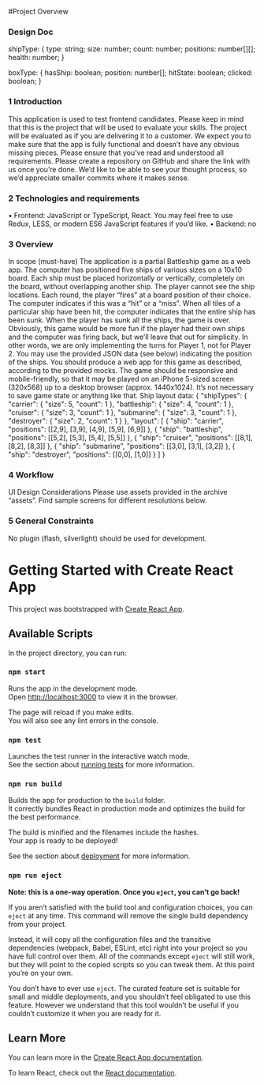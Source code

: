#Project Overview

### Design Doc

shipType: {
type: string;
size: number;
count: number;
positions: number[][];
health: number;
}

boxType: {
hasShip: boolean;
position: number[];
hitState: boolean;
clicked: boolean;
}

### 1 Introduction

This application is used to test frontend candidates. Please keep in mind that this is the project that will be used to evaluate your skills. The project will be evaluated as if you are delivering it to a customer. We expect you to make sure that the app is fully functional and doesn’t have any obvious missing pieces. Please ensure that you’ve read and understood all requirements.
Please create a repository on GitHub and share the link with us once you’re done. We’d like to be able to see your thought process, so we’d appreciate smaller commits where it makes sense.

### 2 Technologies and requirements

• Frontend: JavaScript or TypeScript, React. You may feel free to use Redux, LESS, or modern ES6 JavaScript features if you’d like.
• Backend: no

### 3 Overview

In scope (must-have)
The application is a partial Battleship game as a web app. The computer has positioned five ships of various sizes on a 10x10 board. Each ship must be placed horizontally or vertically, completely on the board, without overlapping another ship. The player cannot see the ship locations. Each round, the player “fires” at a board position of their choice. The computer indicates if this was a “hit” or a “miss”. When all tiles of a particular ship have been hit, the computer indicates that the entire ship has been sunk. When the player has sunk all the ships, the game is over. Obviously, this game would be more fun if the player had their own ships and the computer was firing back, but we’ll leave that out for simplicity. In other words, we are only implementing the turns for Player 1, not for Player 2. You may use the provided JSON data (see below) indicating the position of the ships. You should produce a web app for this game as described, according to the provided mocks. The game should be responsive and mobile-friendly, so that it may be played on an iPhone 5-sized screen (320x568) up to a desktop browser (approx. 1440x1024). It’s not necessary to save game state or anything like that.
Ship layout data:
{
"shipTypes": {
"carrier": { "size": 5, "count": 1 },
"battleship": { "size": 4, "count": 1 },
"cruiser": { "size": 3, "count": 1 },
"submarine": { "size": 3, "count": 1 },
"destroyer": { "size": 2, "count": 1 }
},
"layout": [
{ "ship": "carrier", "positions": [[2,9], [3,9], [4,9], [5,9], [6,9]] },
{ "ship": "battleship", "positions": [[5,2], [5,3], [5,4], [5,5]] },
{ "ship": "cruiser", "positions": [[8,1], [8,2], [8,3]] },
{ "ship": "submarine", "positions": [[3,0], [3,1], [3,2]] },
{ "ship": "destroyer", "positions": [[0,0], [1,0]] }
]
}

### 4 Workflow

UI Design Considerations
Please use assets provided in the archive “assets”. Find sample screens for different resolutions below.

### 5 General Constraints

No plugin (flash, silverlight) should be used for development.

# Getting Started with Create React App

This project was bootstrapped with [Create React App](https://github.com/facebook/create-react-app).

## Available Scripts

In the project directory, you can run:

### `npm start`

Runs the app in the development mode.\
Open [http://localhost:3000](http://localhost:3000) to view it in the browser.

The page will reload if you make edits.\
You will also see any lint errors in the console.

### `npm test`

Launches the test runner in the interactive watch mode.\
See the section about [running tests](https://facebook.github.io/create-react-app/docs/running-tests) for more information.

### `npm run build`

Builds the app for production to the `build` folder.\
It correctly bundles React in production mode and optimizes the build for the best performance.

The build is minified and the filenames include the hashes.\
Your app is ready to be deployed!

See the section about [deployment](https://facebook.github.io/create-react-app/docs/deployment) for more information.

### `npm run eject`

**Note: this is a one-way operation. Once you `eject`, you can’t go back!**

If you aren’t satisfied with the build tool and configuration choices, you can `eject` at any time. This command will remove the single build dependency from your project.

Instead, it will copy all the configuration files and the transitive dependencies (webpack, Babel, ESLint, etc) right into your project so you have full control over them. All of the commands except `eject` will still work, but they will point to the copied scripts so you can tweak them. At this point you’re on your own.

You don’t have to ever use `eject`. The curated feature set is suitable for small and middle deployments, and you shouldn’t feel obligated to use this feature. However we understand that this tool wouldn’t be useful if you couldn’t customize it when you are ready for it.

## Learn More

You can learn more in the [Create React App documentation](https://facebook.github.io/create-react-app/docs/getting-started).

To learn React, check out the [React documentation](https://reactjs.org/).
